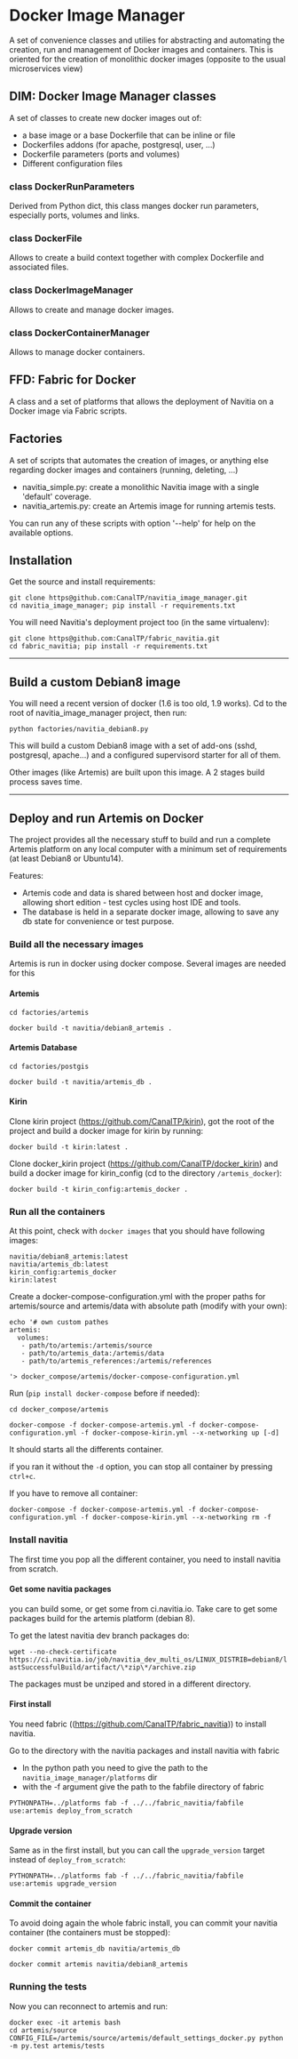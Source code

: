 

# Docker Image Manager

A set of convenience classes and utilies for abstracting
and automating the creation, run and management of Docker images and containers.
This is oriented for the creation of monolithic docker images (opposite to the usual
microservices view)


## DIM: Docker Image Manager classes

A set of classes to create new docker images out of:

 - a base image or a base Dockerfile that can be inline or file
 - Dockerfiles addons (for apache, postgresql, user, ...)
 - Dockerfile parameters (ports and volumes)
 - Different configuration files

### class DockerRunParameters

Derived from Python dict, this class manges docker run parameters, especially ports, volumes and links.

### class DockerFile

Allows to create a build context together with complex Dockerfile and associated files.

### class DockerImageManager

Allows to create and manage docker images.

### class DockerContainerManager

Allows to manage docker containers.


## FFD: Fabric for Docker

A class and a set of platforms that allows the deployment of Navitia on a Docker image via Fabric scripts.


## Factories

A set of scripts that automates the creation of images, or anything else regarding docker images and containers (running, deleting, ...)

 - navitia_simple.py: create a monolithic Navitia image with a single 'default' coverage.
 - navitia_artemis.py: create an Artemis image for running artemis tests.

You can run any of these scripts with option '--help' for help on the available options.


## Installation

Get the source and install requirements:

    git clone https@github.com:CanalTP/navitia_image_manager.git
    cd navitia_image_manager; pip install -r requirements.txt

You will need Navitia's deployment project too (in the same virtualenv):

    git clone https@github.com:CanalTP/fabric_navitia.git
    cd fabric_navitia; pip install -r requirements.txt
  
----------


## Build a custom Debian8 image

You will need a recent version of docker (1.6 is too old, 1.9 works).
Cd to the root of navitia_image_manager project, then run:

    python factories/navitia_debian8.py

This will build a custom Debian8 image with a set of add-ons (sshd, postgresql, apache...) and a configured supervisord starter for all of them.

Other images (like Artemis) are built upon this image. A 2 stages build process saves time.

----------


## Deploy and run Artemis on Docker



The project provides all the necessary stuff to build and run a complete Artemis platform on any local computer with a minimum set of requirements (at least Debian8 or Ubuntu14).

Features:

 - Artemis code and data is shared between host and docker image,
   allowing short edition - test cycles using host IDE and tools.
 - The database is held in a separate docker image, allowing to save any
   db state for convenience or test purpose.

### Build all the necessary images

Artemis is run in docker using docker compose. Several images are needed for this

#### Artemis

`cd factories/artemis`

`docker build -t navitia/debian8_artemis .`

#### Artemis Database

`cd factories/postgis`

`docker build -t navitia/artemis_db .`

#### Kirin

Clone kirin project (https://github.com/CanalTP/kirin), got the root of the project and build a docker 
image for kirin by running:

    docker build -t kirin:latest .

Clone docker_kirin project (https://github.com/CanalTP/docker_kirin) and build a docker image for 
kirin_config (cd to the directory `/artemis_docker`):

    docker build -t kirin_config:artemis_docker .

### Run all the containers

At this point, check with `docker images` that you should have following images:
    
    navitia/debian8_artemis:latest
    navitia/artemis_db:latest
    kirin_config:artemis_docker
    kirin:latest


Create a docker-compose-configuration.yml with the proper paths for
artemis/source and artemis/data with absolute path (modify with your own):

```
echo '# own custom pathes
artemis:
  volumes:
   - path/to/artemis:/artemis/source
   - path/to/artemis_data:/artemis/data
   - path/to/artemis_references:/artemis/references

'> docker_compose/artemis/docker-compose-configuration.yml
```

Run (`pip install docker-compose` before if needed):

  `cd docker_compose/artemis`

  `docker-compose -f docker-compose-artemis.yml -f docker-compose-configuration.yml -f docker-compose-kirin.yml --x-networking up [-d]`
    
It should starts all the differents container.

if you ran it without the `-d` option, you can stop all container by pressing `ctrl+c`.

If you have to remove all container:

  `docker-compose -f docker-compose-artemis.yml -f docker-compose-configuration.yml -f docker-compose-kirin.yml --x-networking rm -f`

### Install navitia

The first time you pop all the different container, you need to install navitia from scratch.

#### Get some navitia packages 
you can build some, or get some from ci.navitia.io. Take care to get some packages build for the artemis 
platform (debian 8).

To get the latest navitia dev branch packages do:

`wget --no-check-certificate https://ci.navitia.io/job/navitia_dev_multi_os/LINUX_DISTRIB=debian8/lastSuccessfulBuild/artifact/\*zip\*/archive.zip`

The packages must be unziped and stored in a different directory.

#### First install
You need fabric ((https://github.com/CanalTP/fabric_navitia)) to install navitia.

Go to the directory with the navitia packages and install navitia with fabric 

* In the python path you need to give the path to the `navitia_image_manager/platforms` dir
* with the -f argument give the path to the fabfile directory of fabric

`PYTHONPATH=../platforms fab -f ../../fabric_navitia/fabfile  use:artemis deploy_from_scratch`

#### Upgrade version

Same as in the first install, but you can call the `upgrade_version` target instead of `deploy_from_scratch`:

`PYTHONPATH=../platforms fab -f ../../fabric_navitia/fabfile  use:artemis upgrade_version`

#### Commit the container
To avoid doing again the whole fabric install, you can commit your navitia container (the containers must 
be stopped):

`docker commit artemis_db navitia/artemis_db`

`docker commit artemis navitia/debian8_artemis`

### Running the tests
Now you can reconnect to artemis and run:

    docker exec -it artemis bash
    cd artemis/source
    CONFIG_FILE=/artemis/source/artemis/default_settings_docker.py python -m py.test artemis/tests

